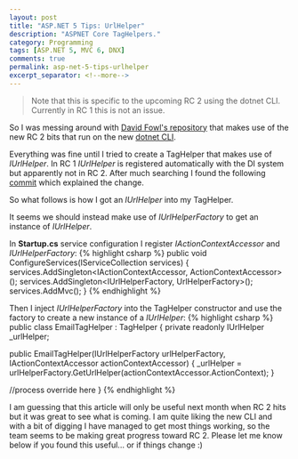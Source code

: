 ```yaml
---
layout: post
title: "ASP.NET 5 Tips: UrlHelper"
description: "ASPNET Core TagHelpers."
category: Programming
tags: [ASP.NET 5, MVC 6, DNX]
comments: true
permalink: asp-net-5-tips-urlhelper
excerpt_separator: <!--more-->
---
```

> Note that this is specific to the upcoming RC 2 using the dotnet CLI. Currently in RC 1 this is not an issue.

So I was messing around with [David Fowl's repository](https://github.com/davidfowl/dotnetcli-aspnet5) that makes use of the new RC 2 bits that run on the new [dotnet CLI](https://github.com/dotnet/cli).

Everything was fine until I tried to create a TagHelper that makes use of *IUrlHelper*.
In RC 1  *IUrlHelper* is registered automatically with the DI system but apparently not in RC 2. After much searching I found the following [commit](https://github.com/aspnet/Mvc/commit/9fc3a800562c866850d7c795cf24db7fa0354af6) which explained the change.

<!--more-->

So what follows is how I got an *IUrlHelper* into my TagHelper.

It seems we should instead make use of *IUrlHelperFactory* to get an instance of *IUrlHelper*.

In **Startup.cs** service configuration I register *IActionContextAccessor* and *IUrlHelperFactory*:
{% highlight csharp %}
public void ConfigureServices(IServiceCollection services)
{
  services.AddSingleton<IActionContextAccessor, ActionContextAccessor>();
  services.AddSingleton<IUrlHelperFactory, UrlHelperFactory>();
  services.AddMvc();
}
{% endhighlight %}

Then I inject *IUrlHelperFactory* into the TagHelper constructor and use the factory to create a new instance of a *IUrlHelper*:
{% highlight csharp %}
public class EmailTagHelper : TagHelper
{
  private readonly IUrlHelper _urlHelper;

  public EmailTagHelper(IUrlHelperFactory urlHelperFactory, IActionContextAccessor actionContextAccessor)
  {
  	_urlHelper = urlHelperFactory.GetUrlHelper(actionContextAccessor.ActionContext);
  }
  
  //process override here
}
{% endhighlight %}

I am guessing that this article will only be useful next month when RC 2 hits but it was great to see what is coming. I am quite liking the new CLI and with a bit of digging I have managed to get most things working, so the team seems to be making great progress toward RC 2.
Please let me know below if you found this useful... or if things change :)